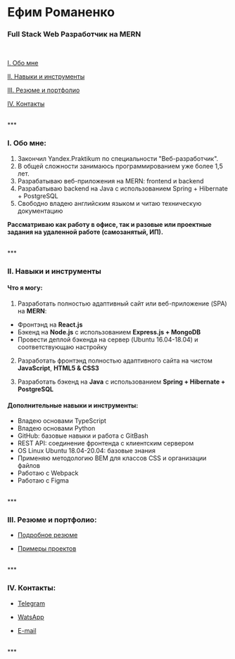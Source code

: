 # Ефим Романенко #

### Full Stack Web Разработчик на MERN ###

<br/>

[I. Обо мне](#about)

[II. Навыки и инструменты](#skills)

[III. Резюме и портфолио](#cv)

[IV. Контакты](#contacts)

<br/>
***

### <a name="about"></a> I. Обо мне: ###

1. Закончил Yandex.Praktikum по специальности "Веб-разработчик". 
2. В общей сложности занимаюсь программированием уже более 1,5 лет. 
3. Разрабатываю веб-приложения на MERN: frontend и backend
4. Разрабатываю backend на Java c использованием Spring + Hibernate + PostgreSQL
5. Свободно владею английским языком и читаю техническую документацию

**Рассматриваю как работу в офисе, так и разовые или проектные задания на удаленной работе (самозанятый, ИП).**

<br/>
***

### <a name="skills"></a> II. Навыки и инструменты ###

#### Что я могу: ####

1. Разработать полностью адаптивный сайт или веб-приложение (SPA) на **MERN**: 
- Фронтэнд на **React.js**
- Бэкенд на **Node.js** с использованием **Express.js + MongoDB**
- Провести деплой бэкенда на сервер (Ubuntu 16.04-18.04) и соответствующаю настройку

2. Разработать фронтэнд полностью адаптивного сайта на чистом **JavaScript**, **HTML5 & CSS3**

3. Разработать бэкенд на **Java** c использованием **Spring + Hibernate + PostgreSQL**

#### Дополнительные навыки и инструменты: ####

- Владею основами TypeScript
- Владею основами Python
- GitHub: базовые навыки и работа с GitBash
- REST API: соединение фронтенда с клиентским сервером
- OS Linux Ubuntu 18.04-20.04: базовые знания
- Применяю методологию BEM для классов CSS и организации файлов
- Работаю с Webpack
- Работаю с Figma

<br/>
***

### <a name="cv"></a> III. Резюме и портфолио: ###

- [Подробное резюме](https://github.com/fmkrom/info/blob/main/ru/fmkrom_cv_ru.md)

- [Примеры проектов](https://github.com/fmkrom/info/blob/main/ru/fmkrom_portfolio_ru.md)

<br/>
***

### <a name="contacts"></a> IV. Контакты: ###

- [Telegram](https://t.me/bkenob)

- [WatsApp](https://api.whatsapp.com/send?phone=79891131568)

- [E-mail](mailto:dubitemus@gmail.com)

<br/>
***


